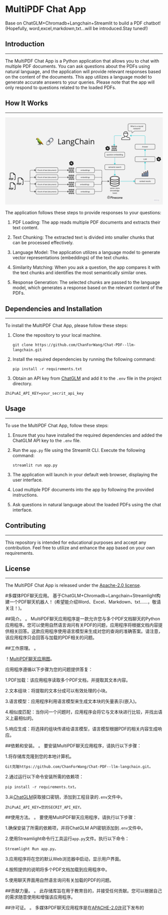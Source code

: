 # MultiPDF Chat App
Base on ChatGLM+Chromadb+Langchain+Streamlit to build a PDF chatbot!
(Hopefully, word,excel,markdown,txt...will be introduced.Stay tuned!)


## Introduction
------------
The MultiPDF Chat App is a Python application that allows you to chat with multiple PDF documents. You can ask questions about the PDFs using natural language, and the application will provide relevant responses based on the content of the documents. This app utilizes a language model to generate accurate answers to your queries. Please note that the app will only respond to questions related to the loaded PDFs.

## How It Works
------------

![MultiPDF Chat App Diagram](./doc/PDF-LangChain.jpg)

The application follows these steps to provide responses to your questions:

1. PDF Loading: The app reads multiple PDF documents and extracts their text content.

2. Text Chunking: The extracted text is divided into smaller chunks that can be processed effectively.

3. Language Model: The application utilizes a language model to generate vector representations (embeddings) of the text chunks.

4. Similarity Matching: When you ask a question, the app compares it with the text chunks and identifies the most semantically similar ones.

5. Response Generation: The selected chunks are passed to the language model, which generates a response based on the relevant content of the PDFs.

## Dependencies and Installation
----------------------------
To install the MultiPDF Chat App, please follow these steps:

1. Clone the repository to your local machine.
   ```
   git clone https://github.com/ChanForWang/Chat-PDF--llm-langchain.git
   ```

2. Install the required dependencies by running the following command:
   ```
   pip install -r requirements.txt
   ```

3. Obtain an API key from [ChatGLM](https://open.bigmodel.cn/usercenter/apikeys) and add it to the `.env` file in the project directory.
```commandline
ZhiPuAI_API_KEY=your_secrit_api_key
```

## Usage
-----
To use the MultiPDF Chat App, follow these steps:

1. Ensure that you have installed the required dependencies and added the ChatGLM API key to the `.env` file.

2. Run the `app.py` file using the Streamlit CLI. Execute the following command:
   ```
   streamlit run app.py
   ```

3. The application will launch in your default web browser, displaying the user interface.

4. Load multiple PDF documents into the app by following the provided instructions.

5. Ask questions in natural language about the loaded PDFs using the chat interface.

## Contributing
------------
This repository is intended for educational purposes and accept any contribution. Feel free to utilize and enhance the app based on your own requirements.

## License
-------
The MultiPDF Chat App is released under the [Apache-2.0 license](http://www.apache.org/licenses/).



#多媒体PDF聊天应用。
基于ChatGLM+Chromadb+Langchain+Streamlight构建一个PDF聊天机器人！
(希望能介绍Word、Excel、Markdown、txt……，敬请关注！)。


##简介。
。
MultiPDF聊天应用程序是一款允许您与多个PDF文档聊天的Python应用程序。您可以使用自然语言询问有关PDF的问题，应用程序将根据文档内容提供相关回答。这款应用程序使用语言模型来生成对您的查询的准确答案。请注意，该应用程序只会回答与加载的PDF相关的问题。

##工作原理。
。

！[MultiPDF聊天应用图](./doc/pdf-LangChain.jpg)。

应用程序遵循以下步骤为您的问题提供答复：

1.PDF加载：该应用程序读取多个PDF文档，并提取其文本内容。

2.文本组块：将提取的文本分成可以有效处理的小块。

3.语言模型：应用程序利用语言模型来生成文本块的矢量表示(嵌入)。

4.相似度匹配：当你问一个问题时，应用程序会将它与文本块进行比较，并找出语义上最相似的。

5.响应生成：将选择的组块传递给语言模型，语言模型根据PDF的相关内容生成响应。

##依赖和安装。
。
要安装MultiPDF聊天应用程序，请执行以下步骤：

1.将存储库克隆到您的本地计算机。
```
Git克隆https://github.com/ChanForWang/Chat-PDF--llm-langchain.git。
```

2.通过运行以下命令安装所需的依赖项：
```
pip install -r requirements.txt。
```

3.从[ChatGLM](https://open.bigmodel.cn/usercenter/apikeys)获取接口密钥，添加到工程目录的`.env`文件中。
```commandline
ZhiPuAI_API_KEY=您的SECRIT_API_KEY。
```

##使用方法。
。
要使用MultiPDF聊天应用程序，请执行以下步骤：

1.确保安装了所需的依赖项，并将ChatGLM API密钥添加到`.env`文件中。

2.使用Streamlight命令行工具运行`app.py`文件。执行以下命令：
```
Streamlight Run app.py。
```

3.应用程序将在您的默认Web浏览器中启动，显示用户界面。

4.按照提供的说明将多个PDF文档加载到应用程序中。

5.使用聊天界面用自然语言询问有关加载的PDF的问题。

##贡献力量。
。
此存储库旨在用于教育目的，并接受任何贡献。您可以根据自己的需求随意使用和增强该应用程序。

##许可证。
。
多媒体PDF聊天应用程序是在[APACHE-2.0许可](http://www.apache.org/licenses/)下发布的